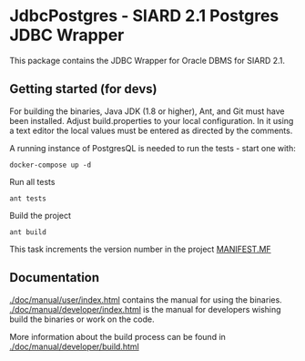 JdbcPostgres - SIARD 2.1 Postgres JDBC Wrapper
==============================================

This package contains the JDBC Wrapper for Oracle DBMS for SIARD 2.1.


## Getting started (for devs)

For building the binaries, Java JDK (1.8 or higher), Ant, and Git must
have been installed. Adjust build.properties to your local configuration. In it using a text editor the local values must be
entered as directed by the comments.

A running instance of PostgresQL is needed to run the tests - start one with:

```shell
docker-compose up -d
```

Run all tests

```shell
ant tests
```

Build the project

```shell
ant build
```

This task increments the version number in the project [MANIFEST.MF](./src/META-INF/MANIFEST.MF)

## Documentation

[./doc/manual/user/index.html](./doc/manual/user/index.html) contains the manual for using the binaries.
[./doc/manual/developer/index.html](./doc/manual/user/index.html) is the manual for developers wishing
build the binaries or work on the code.

More information about the build process can be found in
[./doc/manual/developer/build.html](./doc/manual/developer/build.html)

